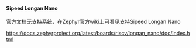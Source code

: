 #### Sipeed Longan Nano

官方文档无支持系统，在Zephyr官方wiki上可看见支持Sipeed Longan Nano

https://docs.zephyrproject.org/latest/boards/riscv/longan_nano/doc/index.html